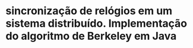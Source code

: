 #  sincronização de relógios em um sistema distribuído. Implementação do algoritmo de Berkeley em Java